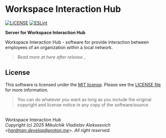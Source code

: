 # Workspace Interaction Hub

[![LICENSE](https://img.shields.io/badge/License-MIT-yellow.svg?style=flat-square)](https://opensource.org/licenses/MIT)
[![ESLint](https://github.com/HardManDev/workspace-interaction-hub/actions/workflows/eslint.yml/badge.svg)](https://github.com/HardManDev/workspace-interaction-hub/actions/workflows/eslint.yml)

**Server for Workspace Interaction Hub**

Workspace Interaction Hub - software for provide interaction between
employees of an organization within a local network.

> <i>Read more at here after release...</i>

## License

This software is licensed under the [MIT license](https://opensource.org/licenses/MIT).
Please see the [LICENSE file](LICENSE) for more information.

> You can do whatever you want as long as you include the original copyright and
> license notice in any copy of the software/source.


\
Workspace Interaction Hub
\
*Copyright (c) 2025 Mikulchik Vladislav Alekseevich \<hardman.develop@proton.me\>.
All right reserved.*
